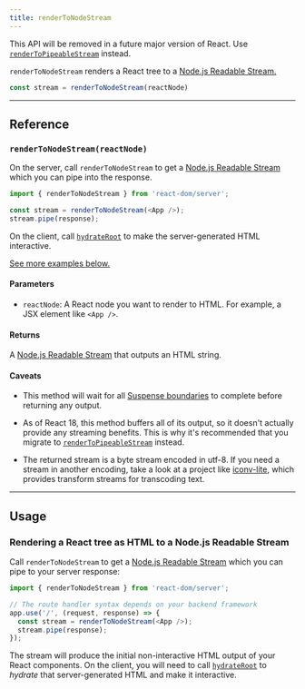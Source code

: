```yaml
---
title: renderToNodeStream
---
```


<Deprecated>

This API will be removed in a future major version of React. Use [`renderToPipeableStream`](/reference/react-dom/server/renderToPipeableStream) instead.

</Deprecated>

<Intro>

`renderToNodeStream` renders a React tree to a [Node.js Readable Stream.](https://nodejs.org/api/stream.html#readable-streams)

```js
const stream = renderToNodeStream(reactNode)
```

</Intro>

<InlineToc />

---

## Reference 

### `renderToNodeStream(reactNode)` 

On the server, call `renderToNodeStream` to get a [Node.js Readable Stream](https://nodejs.org/api/stream.html#readable-streams) which you can pipe into the response.

```js
import { renderToNodeStream } from 'react-dom/server';

const stream = renderToNodeStream(<App />);
stream.pipe(response);
```

On the client, call [`hydrateRoot`](/reference/react-dom/client/hydrateRoot) to make the server-generated HTML interactive.

[See more examples below.](#usage)

#### Parameters 

* `reactNode`: A React node you want to render to HTML. For example, a JSX element like `<App />`.

#### Returns 

A [Node.js Readable Stream](https://nodejs.org/api/stream.html#readable-streams) that outputs an HTML string.

#### Caveats 

* This method will wait for all [Suspense boundaries](/reference/react/Suspense) to complete before returning any output.

* As of React 18, this method buffers all of its output, so it doesn't actually provide any streaming benefits. This is why it's recommended that you migrate to [`renderToPipeableStream`](/reference/react-dom/server/renderToPipeableStream) instead.

* The returned stream is a byte stream encoded in utf-8. If you need a stream in another encoding, take a look at a project like [iconv-lite](https://www.npmjs.com/package/iconv-lite), which provides transform streams for transcoding text.

---

## Usage 

### Rendering a React tree as HTML to a Node.js Readable Stream 

Call `renderToNodeStream` to get a [Node.js Readable Stream](https://nodejs.org/api/stream.html#readable-streams) which you can pipe to your server response:

```js {5-6}
import { renderToNodeStream } from 'react-dom/server';

// The route handler syntax depends on your backend framework
app.use('/', (request, response) => {
  const stream = renderToNodeStream(<App />);
  stream.pipe(response);
});
```

The stream will produce the initial non-interactive HTML output of your React components. On the client, you will need to call [`hydrateRoot`](/reference/react-dom/client/hydrateRoot) to *hydrate* that server-generated HTML and make it interactive.
